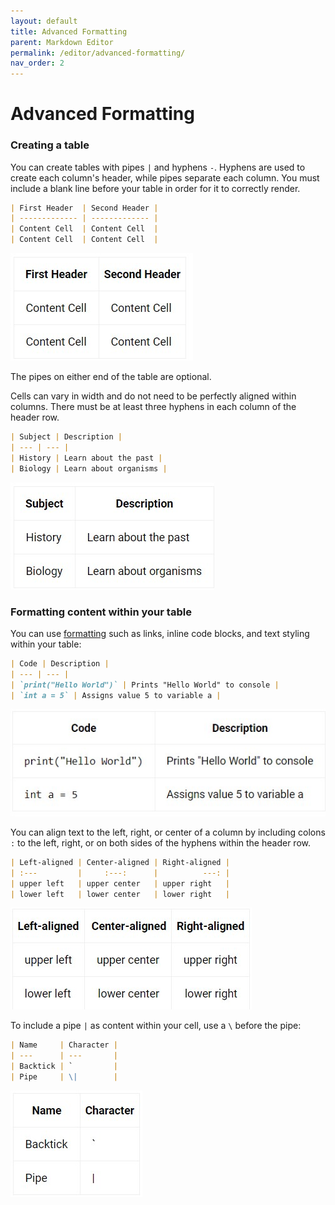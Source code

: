 ```yaml
---
layout: default
title: Advanced Formatting
parent: Markdown Editor
permalink: /editor/advanced-formatting/
nav_order: 2 
---
```


# Advanced Formatting

### Creating a table

You can create tables with pipes `|` and hyphens `-`. Hyphens are used to create each column's header, while pipes separate each column. You must include a blank line before your table in order for it to correctly render.

```markdown
| First Header  | Second Header |
| ------------- | ------------- |
| Content Cell  | Content Cell  |
| Content Cell  | Content Cell  |
```
![Markdown Table](../../images/editor/table.jpg)

The pipes on either end of the table are optional.

Cells can vary in width and do not need to be perfectly aligned within columns. There must be at least three hyphens in each column of the header row.

```markdown
| Subject | Description |
| --- | --- |
| History | Learn about the past |
| Biology | Learn about organisms |
```
![Markdown Misaligned Table](../../images/editor/misaligned-table.jpg)

### Formatting content within your table

You can use [formatting](/ediotr/basic-writing) such as links, inline code blocks, and text styling within your table:

```markdown
| Code | Description |
| --- | --- |
| `print("Hello World")` | Prints "Hello World" to console |
| `int a = 5` | Assigns value 5 to variable a |
```
![Markdown Code Table](../../images/editor/code-table.jpg)

You can align text to the left, right, or center of a column by including colons `:` to the left, right, or on both sides of the hyphens within the header row.

```markdown
| Left-aligned | Center-aligned | Right-aligned |
| :---         |     :---:      |          ---: |
| upper left   | upper center   | upper right   |
| lower left   | lower center   | lower right   |
```

![Markdown Aligned Table](../../images/editor/aligned-table.jpg)

To include a pipe `|` as content within your cell, use a `\` before the pipe:

```markdown
| Name     | Character |
| ---      | ---       |
| Backtick | `         |
| Pipe     | \|        |
```

![Markdown Pipe Table](../../images/editor/pipe-table.jpg)